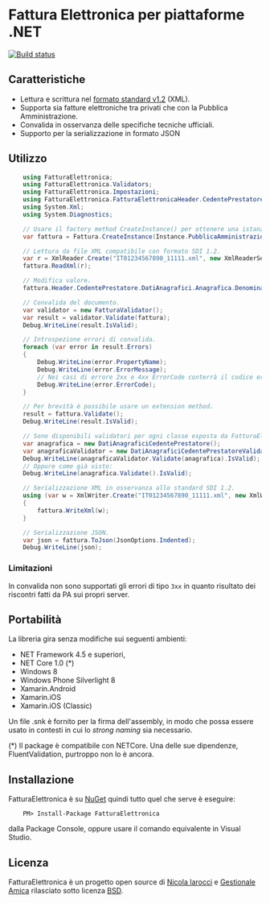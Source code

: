 ﻿# Fattura Elettronica per piattaforme .NET

[![Build status](https://ci.appveyor.com/api/projects/status/gft4hjbct0xgwogq?svg=true)](https://ci.appveyor.com/project/nicolaiarocci/fatturaelettronica-net)

## Caratteristiche
- Lettura e scrittura nel [formato standard v1.2][pa] (XML).
- Supporta sia fatture elettroniche tra privati che con la Pubblica Amministrazione.
- Convalida in osservanza delle specifiche tecniche ufficiali.
- Supporto per la serializzazione in formato JSON

## Utilizzo
```cs
    using FatturaElettronica;
    using FatturaElettronica.Validators;
    using FatturaElettronica.Impostazioni;
    using FatturaElettronica.FatturaElettronicaHeader.CedentePrestatore;
    using System.Xml;
    using System.Diagnostics;

    // Usare il factory method CreateInstance() per ottenere una istanza di Fattura.
    var fattura = Fattura.CreateInstance(Instance.PubblicaAmministrazione);

    // Lettura da file XML compatibile con formato SDI 1.2.
    var r = XmlReader.Create("IT01234567890_11111.xml", new XmlReaderSettings { IgnoreWhitespace = true });
    fattura.ReadXml(r);

    // Modifica valore.
    fattura.Header.CedentePrestatore.DatiAnagrafici.Anagrafica.Denominazione = "Bianchi Srl";

    // Convalida del documento.
    var validator = new FatturaValidator();
    var result = validator.Validate(fattura);
    Debug.WriteLine(result.IsValid);

    // Introspezione errori di convalida.
    foreach (var error in result.Errors)
    {
        Debug.WriteLine(error.PropertyName);
        Debug.WriteLine(error.ErrorMessage);
        // Nei casi di errore 2xx e 4xx ErrorCode conterrà il codice errore (es: "00423").
        Debug.WriteLine(error.ErrorCode);
    }

    // Per brevità è possibile usare un extension method.
    result = fattura.Validate();
    Debug.WriteLine(result.IsValid);

    // Sono disponibili validatori per ogni classe esposta da FatturaElettronica.
    var anagrafica = new DatiAnagraficiCedentePrestatore();
    var anagraficaValidator = new DatiAnagraficiCedentePrestatoreValidator();
    Debug.WriteLine(anagraficaValidator.Validate(anagrafica).IsValid);
    // Oppure come già visto:
    Debug.WriteLine(anagrafica.Validate().IsValid);

    // Serializzazione XML in osservanza allo standard SDI 1.2.
    using (var w = XmlWriter.Create("IT01234567890_11111.xml", new XmlWriterSettings { Indent = true }))
    {
        fattura.WriteXml(w);
    }

    // Serializzazione JSON.
    var json = fattura.ToJson(JsonOptions.Indented);
    Debug.WriteLine(json);
```
### Limitazioni
In convalida non sono supportati gli errori di tipo `3xx` in quanto risultato dei riscontri fatti da PA sui propri server. 

## Portabilità
La libreria gira senza modifiche sui seguenti ambienti:

- NET Framework 4.5 e superiori,
- NET Core 1.0 (*)
- Windows 8
- Windows Phone Silverlight 8
- Xamarin.Android
- Xamarin.iOS
- Xamarin.iOS (Classic)

Un file .snk è fornito per la firma dell'assembly, in modo che possa essere usato in contesti in cui lo *strong naming* sia necessario.

(*) Il package è compatibile con NETCore. Una delle sue dipendenze, FluentValidation, purtroppo non lo è ancora.

## Installazione
FatturaElettronica è su [NuGet][nuget] quindi tutto quel che serve è eseguire:

```
	PM> Install-Package FatturaElettronica
```
dalla Package Console, oppure usare il comando equivalente in Visual Studio.

## Licenza
FatturaElettronica è un progetto open source di [Nicola Iarocci][ni] e [Gestionale Amica][ga] rilasciato sotto licenza [BSD][bsd].

[pa]: http://www.fatturapa.gov.it/export/fatturazione/sdi/Specifiche_tecniche_del_formato_FatturaPA_v1.2.pdf 
[bo]: http://github.com/FatturaElettronica/BusinessObjects 
[bsd]: http://github.com/FatturaElettronica/FatturaElettronica.NET/blob/master/LICENSE
[ga]: http://gestionaleamica.com
[ni]: https://nicolaiarocci.com
[nuget]: https://www.nuget.org/packages/FatturaElettronica/
